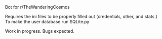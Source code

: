 Bot for r/TheWanderingCosmos

Requires the ini files to be properly filled out (credentials, other, and stats.)
To make the user database run SQLite.py

Work in progress. Bugs expected.
